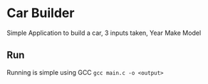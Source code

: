 # Car Builder
Simple Application to build a car, 3 inputs taken, Year Make Model

## Run
Running is simple using GCC
```gcc main.c -o <output>```